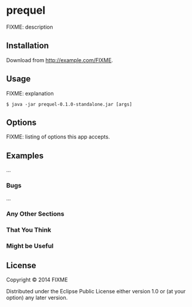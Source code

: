 # prequel

FIXME: description

## Installation

Download from http://example.com/FIXME.

## Usage

FIXME: explanation

    $ java -jar prequel-0.1.0-standalone.jar [args]

## Options

FIXME: listing of options this app accepts.

## Examples

...

### Bugs

...

### Any Other Sections
### That You Think
### Might be Useful

## License

Copyright © 2014 FIXME

Distributed under the Eclipse Public License either version 1.0 or (at
your option) any later version.
